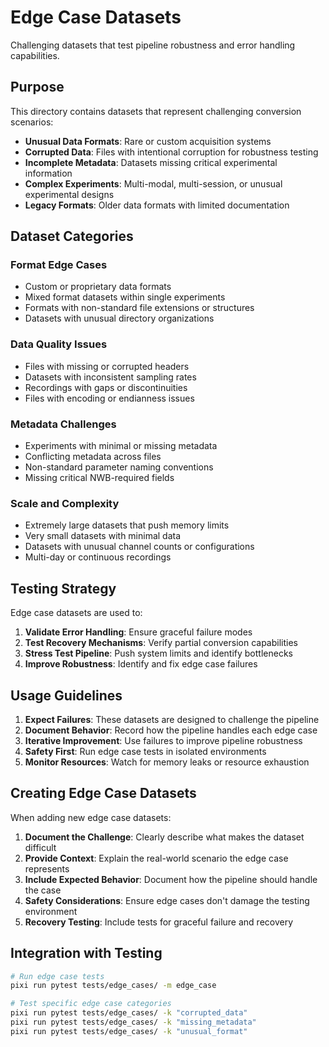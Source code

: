 # Edge Case Datasets

Challenging datasets that test pipeline robustness and error handling
capabilities.

## Purpose

This directory contains datasets that represent challenging conversion
scenarios:

- **Unusual Data Formats**: Rare or custom acquisition systems
- **Corrupted Data**: Files with intentional corruption for robustness testing
- **Incomplete Metadata**: Datasets missing critical experimental information
- **Complex Experiments**: Multi-modal, multi-session, or unusual experimental
  designs
- **Legacy Formats**: Older data formats with limited documentation

## Dataset Categories

### Format Edge Cases

- Custom or proprietary data formats
- Mixed format datasets within single experiments
- Formats with non-standard file extensions or structures
- Datasets with unusual directory organizations

### Data Quality Issues

- Files with missing or corrupted headers
- Datasets with inconsistent sampling rates
- Recordings with gaps or discontinuities
- Files with encoding or endianness issues

### Metadata Challenges

- Experiments with minimal or missing metadata
- Conflicting metadata across files
- Non-standard parameter naming conventions
- Missing critical NWB-required fields

### Scale and Complexity

- Extremely large datasets that push memory limits
- Very small datasets with minimal data
- Datasets with unusual channel counts or configurations
- Multi-day or continuous recordings

## Testing Strategy

Edge case datasets are used to:

1. **Validate Error Handling**: Ensure graceful failure modes
2. **Test Recovery Mechanisms**: Verify partial conversion capabilities
3. **Stress Test Pipeline**: Push system limits and identify bottlenecks
4. **Improve Robustness**: Identify and fix edge case failures

## Usage Guidelines

1. **Expect Failures**: These datasets are designed to challenge the pipeline
2. **Document Behavior**: Record how the pipeline handles each edge case
3. **Iterative Improvement**: Use failures to improve pipeline robustness
4. **Safety First**: Run edge case tests in isolated environments
5. **Monitor Resources**: Watch for memory leaks or resource exhaustion

## Creating Edge Case Datasets

When adding new edge case datasets:

1. **Document the Challenge**: Clearly describe what makes the dataset difficult
2. **Provide Context**: Explain the real-world scenario the edge case represents
3. **Include Expected Behavior**: Document how the pipeline should handle the
   case
4. **Safety Considerations**: Ensure edge cases don't damage the testing
   environment
5. **Recovery Testing**: Include tests for graceful failure and recovery

## Integration with Testing

```bash
# Run edge case tests
pixi run pytest tests/edge_cases/ -m edge_case

# Test specific edge case categories
pixi run pytest tests/edge_cases/ -k "corrupted_data"
pixi run pytest tests/edge_cases/ -k "missing_metadata"
pixi run pytest tests/edge_cases/ -k "unusual_format"
```
